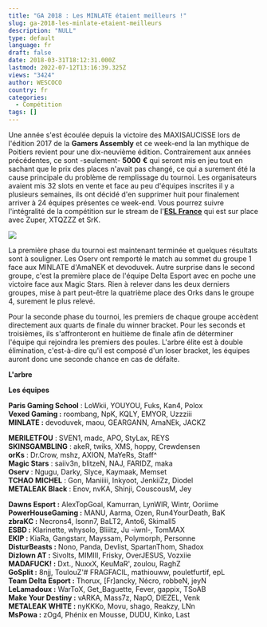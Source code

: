 ```yaml
---
title: "GA 2018 : Les MINLATE étaient meilleurs !"
slug: ga-2018-les-minlate-etaient-meilleurs
description: "NULL"
type: default
language: fr
draft: false
date: 2018-03-31T18:12:31.000Z
lastmod: 2022-07-12T13:16:39.325Z
views: "3424"
author: WESCOCO
country: fr
categories:
  - Compétition
tags: []
---
```

Une année s'est écoulée depuis la victoire des MAXISAUCISSE lors de l'édition 2017 de la **Gamers Assembly** et ce week-end la lan mythique de Poitiers revient pour une dix-neuvième édition. Contrairement aux années précédentes, ce sont -seulement- **5000** **€** qui seront mis en jeu tout en sachant que le prix des places n'avait pas changé, ce qui a surement été la cause principale du problème de remplissage du tournoi. Les organisateurs avaient mis 32 slots en vente et face au peu d'équipes inscrites il y a plusieurs semaines, ils ont décidé d'en supprimer huit pour finalement arriver à 24 équipes présentes ce week-end. Vous pourrez suivre l'intégralité de la compétition sur le stream de l'[**ESL France**](https://www.twitch.tv/esl%5Fcsgo%5Ffr) qui est sur place avec Zuper, XTQZZZ et SrK.

![](/images/articles/5abfca357e195/images/JG8mpSqO3qQVqkBdLS5cG5wcb0TCMma3kGHeirp6.jpeg)

La première phase du tournoi est maintenant terminée et quelques résultats sont à souligner. Les Oserv ont remporté le match au sommet du groupe 1 face aux MINLATE d'AmaNEK et devoduvek. Autre surprise dans le second groupe, c'est la première place de l'équipe Delta Esport avec en poche une victoire face aux Magic Stars. Rien à relever dans les deux derniers groupes, mise à part peut-être la quatrième place des Orks dans le groupe 4, surement le plus relevé. 

Pour la seconde phase du tournoi, les premiers de chaque groupe accèdent directement aux quarts de finale du winner bracket. Pour les seconds et troisièmes, ils s'affronteront en huitième de finale afin de déterminer l'équipe qui rejoindra les premiers des poules. L'arbre élite est à double élimination, c'est-à-dire qu'il est composé d'un loser bracket, les équipes auront donc une seconde chance en cas de défaite. 

**L'arbre** 

**Les équipes**

**Paris Gaming School** : LoWkii, YOUYOU, Fuks, Kan4, Polox  
**Vexed Gaming :** roombang, NpK, KQLY, EMYOR, Uzzziii  
**MINLATE :** devoduvek, maou, GEARGANN, AmaNEk, JACKZ  
  
**MERILETFOU** : SVEN1, madc, APO, StyLax, REYS  
**SKINSGAMBLING** : akeR, twiks, XMS, hoppy, Crewdensen  
**orKs** : Dr.Crow, mshz, AXION, MaYeRs, Staff^  
**Magic Stars** : saiiv3n, blitzeN, NAJ, FARIDZ, maka  
**Oserv** : Ngugu, Darky, Slyce, Kaymaak, Memset  
**TCHAO MICHEL** : Gon, Maniiiii, Inkyoot, JenkiiZz, Diodel  
**METALEAK Black** : Enov, nvKA, Shinji, CouscousM, Jey  
  
**Dawns Esport :** AlexTopGoal, Kamurran, LynWIR, Wintr, Ooriime  
**PowerHouseGaming :** MANU, Aarma, Ozen, Run4YourDeath, BaK  
**zbraKC :** Necrons4, Isonn7, BaLT2, Anto6, Skimall5  
**ESBD :** Klarinette, whysolo, Bliiitz, Ju -iwnl-, TomMAX  
**EKIP :** KiaRa, Gangstarr, Mayssam, Polymorph, Personne  
**DisturBeasts :** Nono, Panda, Devlist, SpartanThom, Shadox  
**Dizlown AT :** Sivolts, MIMIII, Frisky, OverJESUS, Vozxiie  
**MADAFUCK! :** Dxt., NuxxX, KeuMaR', zoulou, RaghZ  
**GoSplit :** 8njj, ToulouZ'# FRAGFACIL, mathiouww, pouletfurtif, epL  
**Team Delta Esport :** Thorux, \[Fr\]ancky, Nécro, robbeN, jeyN  
**LeLamadoux :** WarToX, Get\_Baguette, Fever, gappix, TSoAB  
**Make Your Destiny :** vARKA, Mass7z, NapO, DIEZEL, Venk  
**METALEAK WHITE :** nyKKKo, Movu, shago, Reakzy, LNn  
**MsPowa :** zOg4, Phénix en Mousse, DUDU, Kinko, Last
